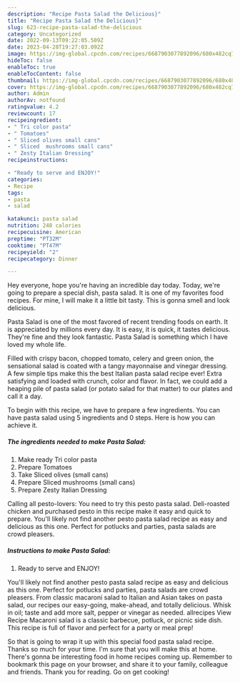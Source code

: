 ```yaml
---
description: "Recipe Pasta Salad the Delicious}"
title: "Recipe Pasta Salad the Delicious}"
slug: 623-recipe-pasta-salad-the-delicious
category: Uncategorized
date: 2022-09-13T09:22:05.509Z
date: 2023-04-28T19:27:03.092Z
image: https://img-global.cpcdn.com/recipes/6687903077892096/680x482cq70/pasta-salad-recipe-main-photo.jpg
hideToc: false
enableToc: true
enableTocContent: false
thumbnail: https://img-global.cpcdn.com/recipes/6687903077892096/680x482cq70/pasta-salad-recipe-main-photo.jpg
cover: https://img-global.cpcdn.com/recipes/6687903077892096/680x482cq70/pasta-salad-recipe-main-photo.jpg
author: Admin
authorAv: notfound
ratingvalue: 4.2
reviewcount: 17
recipeingredient:
- " Tri color pasta"
- " Tomatoes"
- " Sliced olives small cans"
- " Sliced  mushrooms small cans"
- " Zesty Italian Dressing"
recipeinstructions:

- "Ready to serve and ENJOY!"
categories:
- Recipe
tags:
- pasta
- salad

katakunci: pasta salad 
nutrition: 248 calories
recipecuisine: American
preptime: "PT32M"
cooktime: "PT47M"
recipeyield: "2"
recipecategory: Dinner

---
```



Hey everyone, hope you're having an incredible day today. Today, we're going to prepare a special dish, pasta salad. It is one of my favorites food recipes. For mine, I will make it a little bit tasty. This is gonna smell and look delicious.

Pasta Salad is one of the most favored of recent trending foods on earth. It is appreciated by millions every day. It is easy, it is quick, it tastes delicious. They're fine and they look fantastic. Pasta Salad is something which I have loved my whole life.

Filled with crispy bacon, chopped tomato, celery and green onion, the sensational salad is coated with a tangy mayonnaise and vinegar dressing. A few simple tips make this the best Italian pasta salad recipe ever! Extra satisfying and loaded with crunch, color and flavor. In fact, we could add a heaping pile of pasta salad (or potato salad for that matter) to our plates and call it a day.


To begin with this recipe, we have to prepare a few ingredients. You can have pasta salad using 5 ingredients and 0 steps. Here is how you can achieve it.

<!--inarticleads1-->

##### The ingredients needed to make Pasta Salad:

1. Make ready  Tri color pasta
1. Prepare  Tomatoes
1. Take  Sliced olives (small cans)
1. Prepare  Sliced  mushrooms (small cans)
1. Prepare  Zesty Italian Dressing


Calling all pesto-lovers: You need to try this pesto pasta salad. Deli-roasted chicken and purchased pesto in this recipe make it easy and quick to prepare. You&#39;ll likely not find another pesto pasta salad recipe as easy and delicious as this one. Perfect for potlucks and parties, pasta salads are crowd pleasers. 

<!--inarticleads2-->

##### Instructions to make Pasta Salad:


1. Ready to serve and ENJOY!

You&#39;ll likely not find another pesto pasta salad recipe as easy and delicious as this one. Perfect for potlucks and parties, pasta salads are crowd pleasers. From classic macaroni salad to Italian and Asian takes on pasta salad, our recipes our easy-going, make-ahead, and totally delicious. Whisk in oil; taste and add more salt, pepper or vinegar as needed. allrecipes View Recipe Macaroni salad is a classic barbecue, potluck, or picnic side dish. This recipe is full of flavor and perfect for a party or meal prep! 

So that is going to wrap it up with this special food pasta salad recipe. Thanks so much for your time. I'm sure that you will make this at home. There's gonna be interesting food in home recipes coming up. Remember to bookmark this page on your browser, and share it to your family, colleague and friends. Thank you for reading. Go on get cooking!
